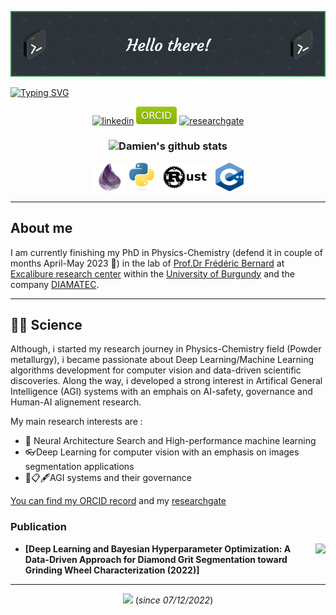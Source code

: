 <!-- # Hello there 👋 -->
<!-- README Header -->


![Header](./public/header.png)


<a href="https://git.io/typing-svg"><img src="https://readme-typing-svg.demolab.com?font=Fira+Code&weight=800&size=30&duration=3500&pause=400&color=239A3B&center=true&width=750&lines=I'm+Damien+Sicard++;A++French+scientist;Engineer+and+self-taught+developer" alt="Typing SVG" /></a>

<p align="center">
    <!------>
    <a href="https://www.linkedin.com/in/damien-sicard-7b14a9122/" target="blank" rel="noreferrer">
    <img src="https://img.shields.io/badge/LinkedIn-0077B5?style=for-the-badge&logo=linkedin&logoColor=white" alt="linkedin" /></a>
    <!------>
    <a href="https://orcid.org/0000-0003-1579-2859" target="blank" rel="noreferrer">
    <img src="public\ORCID-green.svg" alt="ORCID" width="65" /></a>
    <!------>
    <a href="https://www.researchgate.net/profile/Damien-Sicard" target="blank" rel="noreferrer">
    <img src="https://img.shields.io/badge/ResearchGate-00CCBB?style=for-the-badge&logo=ResearchGate&logoColor=white" alt="researchgate" /></a>
</p>
<!-- Programming Languages -->
<h3 align="center" id="languages">

![Damien's github stats](https://github-readme-stats.vercel.app/api?username=altar31&count_private=true&show_icons=true&theme=chartreuse-dark)<a href="https://github.com/altar31/github-readme-stats">
</h3>
<p align="center">
    <!------>
    <a href="https://elixir-lang.org/" target="blank" rel="noreferrer">
    <img src="public/elixir-logo.png" alt="elixir" width="55" height="45"/></a>
    <!------>
    <a href="https://www.python.org" target="blank" rel="noreferrer">
    <img src="public/python-logo.svg" alt="python" width="40" height="45"/></a>
    <!------>
    <a href="https://www.rust-lang.org/" target="blank" rel="noreferrer">
    <img src="public/rust-logo.png" alt="matlab" width="" height="45"/></a>
    <!------>
    <a href="https://isocpp.org/" target="blank" rel="noreferrer">
    <img src="public/cpp-logo.png" alt="cpp" width="45" height="45"/></a>
    <!------>
</p>
<hr/>

<div align="left">

<h2> About me </h2>

I am currently finishing my PhD in Physics-Chemistry (defend it in couple of months April-May 2023 🎉) in the lab of  [Prof.Dr Frédéric Bernard](https://icb.u-bourgogne.fr/equipe/frederic-bernard/#carriere) at [Excalibure research center](https://icb.u-bourgogne.fr/en/excalibure-center/) within the [University of Burgundy](https://en.u-bourgogne.fr/) and the company [DIAMATEC](http://www.diamatec.fr/en/).
</div>

<hr/>


## 👨‍🔬 Science

Although, i started my research journey in Physics-Chemistry field (Powder metallurgy), i became passionate about Deep Learning/Machine Learning algorithms development for computer vision and data-driven scientific discoveries. Along the way, i developed a strong interest in Artifical General Intelligence (AGI) systems with an emphais on AI-safety, governance  and Human-AI alignement research.

My main research interests are :
* 🤖 Neural Architecture Search and High-performance machine learning 
* 👓Deep Learning for computer vision with an emphasis on images segmentation applications
* 🤖📋🖋AGI systems and their governance 

[You can find my ORCID record](https://orcid.org/0000-0003-1579-2859) and my [researchgate](https://www.researchgate.net/profile/Damien-Sicard)
  
### Publication

- <a href="https://doi.org/10.3390/app122412606"><img src="https://img.shields.io/badge/DOI-10.1098%2Frstb.2019.0668-cfd8dc?labelColor=black&style=flat-square" align="right"/></a> **[Deep Learning and Bayesian Hyperparameter Optimization: A Data-Driven Approach for Diamond Grit Segmentation toward Grinding Wheel Characterization (2022)]**



<hr/>
<div align="center"> 

![](https://komarev.com/ghpvc/?username=altar31)
(*since 07/12/2022*)

</div>

<!---
altar31/altar31 is a ✨ special ✨ repository because its `README.md` (this file) appears on your GitHub profile.
You can click the Preview link to take a look at your changes.
--->
